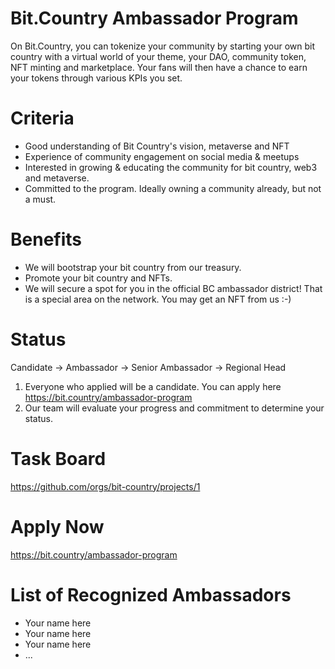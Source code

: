 # Bit.Country Ambassador Program

On Bit.Country, you can tokenize your community by starting your own bit country with a virtual world of your theme, your DAO, community token, NFT minting and marketplace. Your fans will then have a chance to earn your tokens through various KPIs you set.



# Criteria

- Good understanding of Bit Country's vision, metaverse and NFT
- Experience of community engagement on social media & meetups
- Interested in growing & educating the community for bit country, web3 and metaverse.
- Committed to the program. Ideally owning a community already, but not a must.

# Benefits

- We will bootstrap your bit country from our treasury.
- Promote your bit country and NFTs.
- We will secure a spot for you in the official BC ambassador district! That is a special area on the network. You may get an NFT from us :-)

# Status

Candidate -> Ambassador -> Senior Ambassador -> Regional Head

1. Everyone who applied will be a candidate. You can apply here https://bit.country/ambassador-program
2. Our team will evaluate your progress and commitment to determine your status.

# Task Board

https://github.com/orgs/bit-country/projects/1

# Apply Now

https://bit.country/ambassador-program

# List of Recognized Ambassadors

- Your name here
- Your name here
- Your name here
- ...


